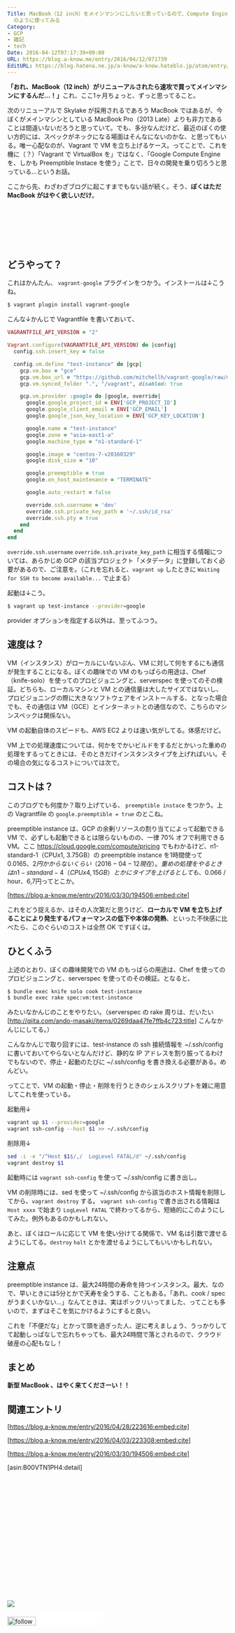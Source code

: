 ```yaml
---
Title: MacBook（12 inch）をメインマシンにしたいと思っているので、Compute Engine Preemptible Instance を VirtualBox
  のように使ってみる
Category:
- GCP
- 雑記
- tech
Date: 2016-04-12T07:17:39+09:00
URL: https://blog.a-know.me/entry/2016/04/12/071739
EditURL: https://blog.hatena.ne.jp/a-know/a-know.hateblo.jp/atom/entry/10328537792370793160
---
```


<b>「おれ、MacBook（12 inch）がリニューアルされたら速攻で買ってメインマシンにするんだ...！」</b>これ、ここ1ヶ月ちょっと、ずっと思ってること。


次のリニューアルで Skylake が採用されるであろう MacBook ではあるが、今ぼくがメインマシンとしている MacBook Pro（2013 Late）よりも非力であることは間違いないだろうと思っていて。でも、多分なんだけど、最近のぼくの使い方的には、スペックがネックになる場面はそんなにないのかな、と思ってもいる。唯一心配なのが、Vagrant で VM を立ち上げるケース。ってことで、これを機に（？）「Vagrant で VirtualBox を」ではなく、「Google Compute Engine を、しかも Preemptible Instace を使う」ことで、日々の開発を乗り切ろうと思っている...というお話。


ここから先、わざわざブログに起こすまでもない話が続く。そう、**ぼくはただ MacBook がはやく欲しいだけ**。




<!-- more -->


<script async src="//pagead2.googlesyndication.com/pagead/js/adsbygoogle.js"></script>
<!-- article-top -->
<ins class="adsbygoogle"
     style="display:inline-block;width:728px;height:90px"
     data-ad-client="ca-pub-3463034538369189"
     data-ad-slot="8367620130"></ins>
<script>
(adsbygoogle = window.adsbygoogle || []).push({});
</script>



## どうやって？

これはかんたん、 `vagrant-google` プラグインをつかう。インストールは↓こうね。


```sh
$ vagrant plugin install vagrant-google
```


こんな↓かんじで Vagrantfile を書いておいて、


```rb
VAGRANTFILE_API_VERSION = "2"

Vagrant.configure(VAGRANTFILE_API_VERSION) do |config|
  config.ssh.insert_key = false

  config.vm.define "test-instance" do |gcp|
    gcp.vm.box = "gce"
    gcp.vm.box_url = "https://github.com/mitchellh/vagrant-google/raw/master/google.box"
    gcp.vm.synced_folder ".", "/vagrant", disabled: true

    gcp.vm.provider :google do |google, override|
      google.google_project_id = ENV['GCP_PROJECT_ID']
      google.google_client_email = ENV['GCP_EMAIL']
      google.google_json_key_location = ENV['GCP_KEY_LOCATION']

      google.name = "test-instance"
      google.zone = "asia-east1-a"
      google.machine_type = "n1-standard-1"

      google.image = "centos-7-v20160329"
      google.disk_size = "10"

      google.preemptible = true
      google.on_host_maintenance = "TERMINATE"

      google.auto_restart = false

      override.ssh.username = 'dev'
      override.ssh.private_key_path = '~/.ssh/id_rsa'
      override.ssh.pty = true
    end
  end
end
```


`override.ssh.username` `override.ssh.private_key_path` に相当する情報については、あらかじめ GCP の該当プロジェクト「メタデータ」に登録しておく必要があるので、ご注意を。（これを忘れると、`vagrant up` したときに `Waiting for SSH to become available...` で止まる）


起動は↓こう。


```sh
$ vagrant up test-instance --provider=google
```


provider オプションを指定する以外は、至ってふつう。


## 速度は？

VM（インスタンス）がローカルにいないぶん、VM に対して何をするにも通信が発生することになる。ぼくの趣味での VM のもっぱらの用途は、Chef（knife-solo）を使ってのプロビジョニングと、serverspec を使ってのその検証。どちらも、ローカルマシンと VM との通信量は大したサイズではないし、プロビジョニングの際に大きなソフトウェアをインストールする、となった場合でも、その通信は VM（GCE）とインターネットとの通信なので、こちらのマシンスペックは関係ない。


VM の起動自体のスピードも、AWS EC2 よりは速い気がしてる。体感だけど。


VM 上での処理速度については、何かをでかいビルドをするだとかいった重めの処理をするってときには、そのときだけインスタンスタイプを上げればいい。その場合の気になるコストについては次で。



## コストは？
このブログでも何度か？取り上げている、 `preemptible instace` をつかう。上の Vagrantfile の `google.preemptible = true` のとこね。


preemptible instance は、GCP の余剰リソースの割り当てによって起動できる VM で、必ずしも起動できるとは限らないものの、一律 70% オフで利用できる VM。ここ https://cloud.google.com/compute/pricing でもわかるけど、n1-standard-1（CPUx1, 3.75GB）の preemptible instance を1時間使って $0.0165、2円かからないくらい（2016-04-12 現在）。重めの処理をやるときは n1-standard-4（CPUx4, 15GB）とかにタイプを上げるとしても、$0.066 / hour、6,7円ってとこか。



[https://blog.a-know.me/entry/2016/03/30/194506:embed:cite]




これをどう捉えるか、はその人次第だと思うけど、**ローカルで VM を立ち上げることにより発生するパフォーマンスの低下や本体の発熱**、といった不快感に比べたら、このぐらいのコストは全然 OK ですぼくは。


## ひとくふう

上述のとおり、ぼくの趣味開発での VM のもっぱらの用途は、Chef を使ってのプロビジョニングと、serverspec を使ってのその検証。となると、


```sh
$ bundle exec knife solo cook test-instance
$ bundle exec rake spec:vm:test-instance
```


みたいなかんじのことをやりたい。（serverspec の rake 周りは、だいたい [http://qiita.com/ando-masaki/items/0269daa47fe7ffb4c723:title] こんなかんじにしてる。）


こんなかんじで取り回すには、test-instance の ssh 接続情報を ~/.ssh/config に書いておいてやらないとなんだけど、静的な IP アドレスを割り振ってるわけでもないので、停止・起動のたびに ~/.ssh/config を書き換える必要がある。めんどい。


ってことで、VM の起動・停止・削除を行うときのシェルスクリプトを雑に用意してこれを使っている。


起動用↓


```sh
vagrant up $1 --provider=google
vagrant ssh-config --host $1 >> ~/.ssh/config
```


削除用↓


```sh
sed -i -e "/^Host $1$/,/  LogLevel FATAL/d" ~/.ssh/config
vagrant destroy $1
```


起動時には `vagrant ssh-config` を使って ~/.ssh/config に書き出し。


VM の削除時には、sed を使って ~/.ssh/config から該当のホスト情報を削除してから、`vagrant destroy` する。 `vagrant ssh-config` で書き出される情報は `Host xxxx` で始まり `LogLevel FATAL` で終わってるから、短絡的にこのようにしてみた。例外もあるのかもしれない。


あと、ぼくはロールに応じて VM を使い分けてる関係で、VM 名は引数で渡せるようにしてる。`destroy` `halt` とかを渡せるようにしてもいいかもしれない。



## 注意点

preemptible instance は、最大24時間の寿命を持つインスタンス。最大、なので、早いときには5分とかで天寿を全うする、こともある。「あれ、cook / spec がうまくいかない...」なんてときは、実はポックリいってました、ってことも多いので、まずはそこを気にかけるようにすると良い。


これを「不便だな」とかって頭を過ぎった人、逆に考えましょう、うっかりしてて起動しっぱなしで忘れちゃっても、最大24時間で落とされるので、クラウド破産の心配もなし！


## まとめ

**新型 MacBook 、はやく来てくださーい！！**



## 関連エントリ



[https://blog.a-know.me/entry/2016/04/28/223616:embed:cite]



[https://blog.a-know.me/entry/2016/04/03/223308:embed:cite]



[https://blog.a-know.me/entry/2016/03/30/194506:embed:cite]






[asin:B00VTN1PH4:detail]




<div>
<br>
<script async src="//pagead2.googlesyndication.com/pagead/js/adsbygoogle.js"></script>
<!-- article-bottom2 -->
<ins class="adsbygoogle"
     style="display:inline-block;width:300px;height:250px"
     data-ad-client="ca-pub-3463034538369189"
     data-ad-slot="5274552934"></ins>
<script>
(adsbygoogle = window.adsbygoogle || []).push({});
</script>

<a href="http://bit.ly/pixe-la" target='blank' rel="nofollow"><img src="https://cdn-ak.f.st-hatena.com/images/fotolife/a/a-know/20181026/20181026091953.png"></a>
<br>
</div>

<div>
<a href='http://cloud.feedly.com/#subscription%2Ffeed%2Fhttp%3A%2F%2Fblog.a-know.me%2Ffeed'  target='blank'><img id='feedlyFollow' src='//s3.feedly.com/img/follows/feedly-follow-rectangle-volume-small_2x.png' alt='follow us in feedly' width='65' height='20'></a>



<iframe src="//blog.hatena.ne.jp/a-know/a-know.hateblo.jp/subscribe/iframe" allowtransparency="true" frameborder="0" scrolling="no" width="150" height="28"></iframe>
</div>


<script src="https://moshi-moshi.moshimo.works/moshimoshi/a_know_blog/2016-04-12-071739?title=MacBook%EF%BC%8812%20inch%EF%BC%89%E3%82%92%E3%83%A1%E3%82%A4%E3%83%B3%E3%83%9E%E3%82%B7%E3%83%B3%E3%81%AB%E3%81%97%E3%81%9F%E3%81%84%E3%81%A8%E6%80%9D%E3%81%A3%E3%81%A6%E3%81%84%E3%82%8B%E3%81%AE%E3%81%A7%E3%80%81Compute%20Engine%20Preemptible%20Instance%20%E3%82%92%20VirtualBox"></script>
